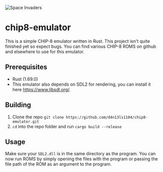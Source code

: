 ![Space Invaders](https://i.imgur.com/GytYxLQ.png)
# chip8-emulator
This is a simple CHIP-8 emulator written in Rust.
This project isn't quite finished yet so expect bugs.
You can find various CHIP-8 ROMS on github and elsewhere to use for this emulator.

## Prerequisites
- Rust (1.69.0)
- This emulator also depends on SDL2 for rendering, you can install it here https://www.libsdl.org/.

## Building
1. Clone the repo ```git clone https://github.com/d4n13ls1104/chip8-emulator.git```
2. ```cd``` into the repo folder and run ```cargo build --release```

## Usage
Make sure your ```SDL2.dll``` is in the same directory as the program.
You can now run ROMS by simply opening the files with the program or passing the file path of the ROM as an argument to the program.
